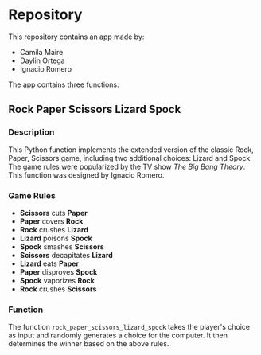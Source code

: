 # Repository
This repository contains an app made by:
- Camila Maire
- Daylin Ortega
- Ignacio Romero

The app contains three functions:

## Rock Paper Scissors Lizard Spock

### Description
This Python function implements the extended version of the classic Rock, Paper, Scissors game, including two additional choices: Lizard and Spock. The game rules were popularized by the TV show *The Big Bang Theory*. This function was designed by Ignacio Romero.

### Game Rules
- **Scissors** cuts **Paper**
- **Paper** covers **Rock**
- **Rock** crushes **Lizard**
- **Lizard** poisons **Spock**
- **Spock** smashes **Scissors**
- **Scissors** decapitates **Lizard**
- **Lizard** eats **Paper**
- **Paper** disproves **Spock**
- **Spock** vaporizes **Rock**
- **Rock** crushes **Scissors**

### Function
The function `rock_paper_scissors_lizard_spock` takes the player's choice as input and randomly generates a choice for the computer. It then determines the winner based on the above rules.
